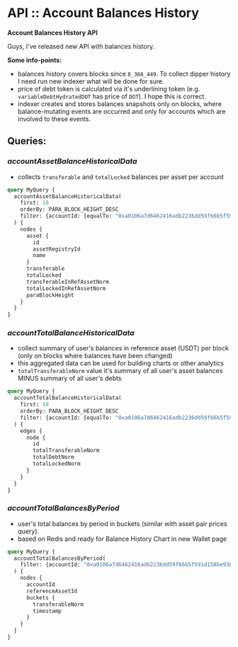 # API :: Account Balances History

**Account Balances History API**

Guys, I've released new API with balances history.

**Some info-points:**

- balances history covers blocks since `8_366_449`. To collect dipper history I need run new indexer what will be done for sure.
- price of debt token is calculated via it's underlining token (e.g. `variableDebtHydratedDOT` has price of `DOT`). I hope this is correct.
- indexer creates and stores balances snapshots only on blocks, where balance-mutating events are occurred and only for accounts which are involved to these events.

## Queries:

### ***accountAssetBalanceHistoricalData***

- collects `transferable` and `totalLocked` balances per asset per account

```graphql
query MyQuery {
  accountAssetBalanceHistoricalData(
    first: 10
    orderBy: PARA_BLOCK_HEIGHT_DESC
    filter: {accountId: {equalTo: "0xa0106a7d6462416adb2236dd59f66b5f591d158be9388da4cbbd46bd06020329"}}
  ) {
    nodes {
      asset {
        id
        assetRegistryId
        name
      }
      transferable
      totalLocked
      transferableInRefAssetNorm
      totalLockedInRefAssetNorm
      paraBlockHeight
    }
  }
}
```

### ***accountTotalBalanceHistoricalData***

- collect summary of user's balances in reference asset (USDT) per block (only on blocks where balances have been changed)
- this aggregated data can be used for building charts or other analytics
- `totalTransferableNorm` value it's summary of all user's asset balances MINUS summary of all user's debts

```graphql
query MyQuery {
  accountTotalBalanceHistoricalData(
    first: 10
    orderBy: PARA_BLOCK_HEIGHT_DESC
    filter: {accountId: {equalTo: "0xa0106a7d6462416adb2236dd59f66b5f591d158be9388da4cbbd46bd06020329"}}
  ) {
    edges {
      node {
        id
        totalTransferableNorm
        totalDebtNorm
        totalLockedNorm
      }
    }
  }
}
```

### ***accountTotalBalancesByPeriod***

- user's total balances by period in buckets (similar with asset pair prices query).
- based on Redis and ready for Balance History Chart in new Wallet page

```graphql
query MyQuery {
  accountTotalBalancesByPeriod(
    filter: {accountId: "0xa0106a7d6462416adb2236dd59f66b5f591d158be9388da4cbbd46bd06020329", bucketSize: _30M_}
  ) {
    nodes {
      accountId
      referenceAssetId
      buckets {
        transferableNorm
        timestamp
      }
    }
  }
}
```